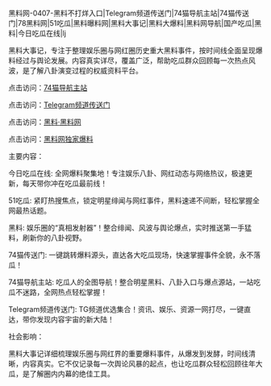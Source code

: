 #
黑料网-0407-黑料不打烊入口|Telegram频道传送门|74猫导航主站|74猫传送门|78黑料网|51吃瓜|黑料曝料网|黑料大事记|黑料大爆料|黑料网导航|国产吃瓜|黑料|今日吃瓜在线|lj

黑料大事记，专注于整理娱乐圈与网红圈历史重大黑料事件，按时间线全面呈现爆料经过与舆论发展。内容真实详尽，覆盖广泛，帮助吃瓜群众回顾每一次热点风波，是了解八卦演变过程的权威资料平台。


点击访问：<a href="https://74mao.com/">74猫导航主站</a>

点击访问：<a href="https://74mao.com/">Telegram频道传送门</a>

点击访问：<a href="https://tyer.pages.dev/">黑料·黑料网</a>

点击访问：<a href="https://gdas.pages.dev/">黑料网独家爆料</a>


主要内容：

今日吃瓜在线: 全网爆料聚集地！专注娱乐八卦、网红动态与网络热议，极速更新，每天带你冲在吃瓜最前线！

51吃瓜: 紧盯热搜焦点，锁定明星绯闻与网红事件，黑料速递不间断，轻松掌握全网最热话题。

黑料: 娱乐圈的“真相发射器”！整合绯闻、风波与舆论爆点，实时推送第一手猛料，刷新你的八卦视野。

74猫传送门: 一键跳转爆料源头，直达各大吃瓜现场，快速掌握事件全貌，永不落瓜！

74猫导航主站: 吃瓜人的全图导航！整合明星黑料、八卦入口与爆点源站，一站吃瓜不迷路，全网热点轻松掌握！

Telegram频道传送门: TG频道优选集合！资讯、娱乐、资源一网打尽，一键直达，带你发现内容宇宙的新大陆！


社会影响：

黑料大事记详细梳理娱乐圈与网红界的重要爆料事件，从爆发到发酵，时间线清晰，内容真实。它不仅记录每一次舆论风暴的起点，也让吃瓜群众轻松回顾往年大瓜，是了解圈内内幕的绝佳工具。

<span style="display:none;">[Canonical link](https://github.com/alen890/5225 ）</span>
